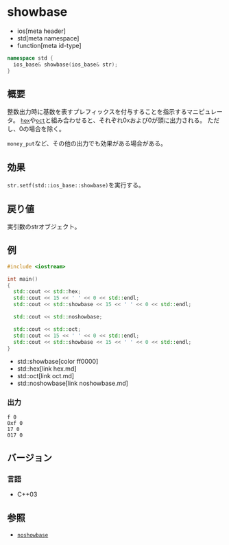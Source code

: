 # showbase
* ios[meta header]
* std[meta namespace]
* function[meta id-type]

```cpp
namespace std {
  ios_base& showbase(ios_base& str);
}
```

## 概要
整数出力時に基数を表すプレフィックスを付与することを指示するマニピュレータ。
[`hex`](hex.md)や[`oct`](hex.md)と組み合わせると、それぞれ0xおよび0が頭に出力される。
ただし、0の場合を除く。

`money_put`など、その他の出力でも効果がある場合がある。

## 効果
`str.setf(std::ios_base::showbase)`を実行する。

## 戻り値
実引数のstrオブジェクト。

## 例
```cpp example
#include <iostream>

int main()
{
  std::cout << std::hex;
  std::cout << 15 << ' ' << 0 << std::endl;
  std::cout << std::showbase << 15 << ' ' << 0 << std::endl;

  std::cout << std::noshowbase;

  std::cout << std::oct;
  std::cout << 15 << ' ' << 0 << std::endl;
  std::cout << std::showbase << 15 << ' ' << 0 << std::endl;
}
```
* std::showbase[color ff0000]
* std::hex[link hex.md]
* std::oct[link oct.md]
* std::noshowbase[link noshowbase.md]

### 出力
```
f 0
0xf 0
17 0
017 0
```

## バージョン
### 言語
- C++03

## 参照
- [`noshowbase`](noshowbase.md)
